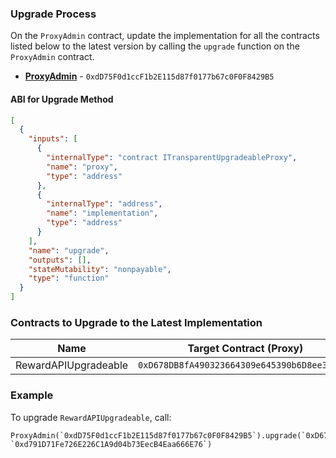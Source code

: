 ### Upgrade Process
On the `ProxyAdmin` contract, update the implementation for all the contracts listed below to the latest version by calling the `upgrade` function on the `ProxyAdmin` contract.

- **[ProxyAdmin](https://blastscan.io/address/0xdD75F0d1ccF1b2E115d87f0177b67c0F0F8429B5)** - `0xdD75F0d1ccF1b2E115d87f0177b67c0F0F8429B5`

#### ABI for Upgrade Method
```json
[
  {
    "inputs": [
      {
        "internalType": "contract ITransparentUpgradeableProxy",
        "name": "proxy",
        "type": "address"
      },
      {
        "internalType": "address",
        "name": "implementation",
        "type": "address"
      }
    ],
    "name": "upgrade",
    "outputs": [],
    "stateMutability": "nonpayable",
    "type": "function"
  }
]
```

### Contracts to Upgrade to the Latest Implementation

| Name                        | Target Contract (Proxy)                    | New Implementation                      |
|-----------------------------|--------------------------------------------|-----------------------------------------|
| RewardAPIUpgradeable      | `0xD678DB8fA490323664309e645390b6D8ee327FfE` | `0xd791D71Fe726E226C1A9d04b73EecB4Eaa666E76` |

### Example
To upgrade `RewardAPIUpgradeable`, call:
```solidity
ProxyAdmin(`0xdD75F0d1ccF1b2E115d87f0177b67c0F0F8429B5`).upgrade(`0xD678DB8fA490323664309e645390b6D8ee327FfE`, `0xd791D71Fe726E226C1A9d04b73EecB4Eaa666E76`)
```